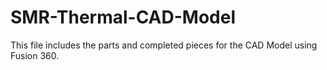 # SMR-Thermal-CAD-Model
This file includes the parts and completed pieces for the CAD Model using Fusion 360. 
 
